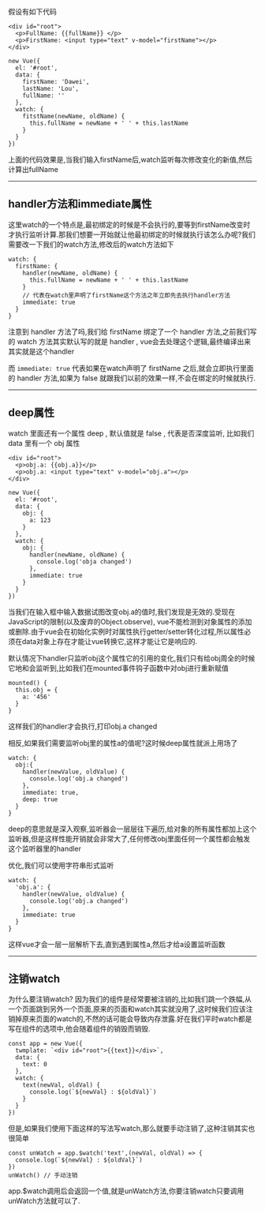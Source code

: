 假设有如下代码

```
<div id="root">
  <p>FullName: {{fullName}} </p>
  <p>FirstName: <input type="text" v-model="firstName"></p>
</div>

new Vue({
  el: '#root',
  data: {
    firstName: 'Dawei',
    lastName: 'Lou',
    fullName: ''
  },
  watch: {
    fitstName(newName, oldName) {
      this.fullName = newName + ' ' + this.lastName
    }
  }
})
```

上面的代码效果是,当我们输入firstName后,watch监听每次修改变化的新值,然后计算出fullName

---

## **handler方法和immediate属性**

这里watch的一个特点是,最初绑定的时候是不会执行的,要等到firstName改变时才执行监听计算.那我们想要一开始就让他最初绑定的时候就执行该怎么办呢?我们需要改一下我们的watch方法,修改后的watch方法如下

```
watch: {
  firstName: {
    handler(newName, oldName) {
      this.fullName = newName + ' ' + this.lastName
    }
    // 代表在watch里声明了firstName这个方法之年立即先去执行handler方法
    immediate: true
  }
}
```

注意到 handler 方法了吗,我们给 firstName 绑定了一个 handler 方法,之前我们写的 watch 方法其实默认写的就是 handler , vue会去处理这个逻辑,最终编译出来其实就是这个handler

而 `immediate: true` 代表如果在watch声明了 firstName 之后,就会立即执行里面的 handler 方法,如果为 false 就跟我们以前的效果一样,不会在绑定的时候就执行.

---

## **deep属性**

watch 里面还有一个属性 deep , 默认值就是 false , 代表是否深度监听, 比如我们 data 里有一个 obj 属性

```
<div id="root">
  <p>obj.a: {{obj.a}}</p>
  <p>obj.a: <input type="text" v-model="obj.a"></p>
</div>

new Vue({
  el: '#root',
  data: {
    obj: {
      a: 123
    }
  },
  watch: {
    obj: {
      handler(newName, oldName) {
        console.log('obja changed')
      },
      immediate: true
    }
  }
})
```

当我们在输入框中输入数据试图改变obj.a的值时,我们发现是无效的.受现在JavaScript的限制(以及废弃的Object.observe), vue不能检测到对象属性的添加或删除.由于vue会在初始化实例时对属性执行getter/setter转化过程,所以属性必须在data对象上存在才能让vue转换它,这样才能让它是响应的.

默认情况下handler只监听obj这个属性它的引用的变化,我们只有给obj周全的时候它地和会监听到,比如我们在mounted事件钩子函数中对obj进行重新赋值

```
mounted() {
  this.obj = {
    a: '456'
  }
}
```

这样我们的handler才会执行,打印obj.a changed

相反,如果我们需要监听obj里的属性a的值呢?这时候deep属性就派上用场了

```
watch: {
  obj:{
    handler(newValue, oldValue) {
      console.log('obj.a changed')
    },
    immediate: true,
    deep: true
  }
}
```

deep的意思就是深入观察,监听器会一层层往下遍历,给对象的所有属性都加上这个监听器,但是这样性能开销就会非常大了,任何修改obj里面任何一个属性都会触发这个监听器里的handler

优化,我们可以使用字符串形式监听

```
watch: {
  'obj.a': {
    handler(newValue, oldValue) {
      console.log('obj.a changed')
    },
    immediate: true
  }
}
```

这样vue才会一层一层解析下去,直到遇到属性a,然后才给a设置监听函数

---

## **注销watch**


为什么要注销watch? 因为我们的组件是经常要被注销的,比如我们跳一个跌幅,从一个页面跳到另外一个页面,原来的页面和watch其实就没用了,这时候我们应该注销掉原来页面的watch的,不然的话可能会导致内存泄露.好在我们平时watch都是写在组件的选项中,他会随着组件的销毁而销毁.

```
const app = new Vue({
  twmplate: `<div id="root">{{text}}</div>`,
  data: {
    text: 0
  },
  watch: {
    text(newVal, oldVal) {
      console.log(`${newVal} : ${oldVal}`)
    }
  }
})
```

但是,如果我们使用下面这样的写法写watch,那么就要手动注销了,这种注销其实也很简单

```
const unWatch = app.$watch('text',(newVal, oldVal) => {
  console.log(`${newVal} : ${oldVal}`)
})
unWatch() // 手动注销
```

app.$watch调用后会返回一个值,就是unWatch方法,你要注销watch只要调用unWatch方法就可以了.